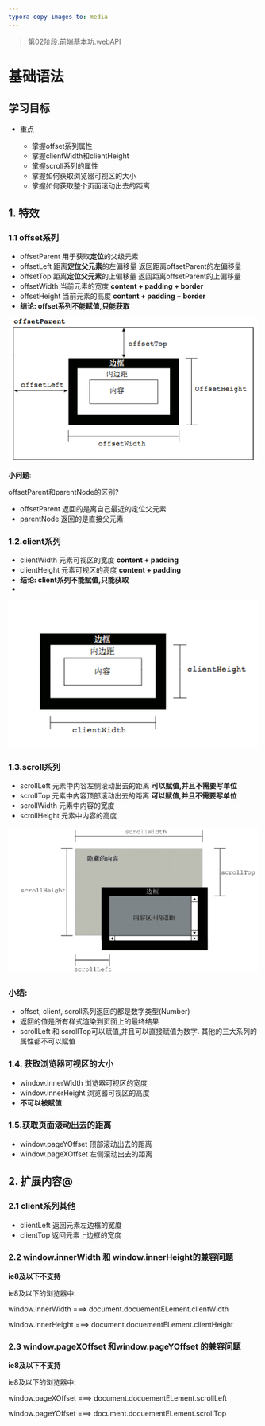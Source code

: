 ```yaml
---
typora-copy-images-to: media
---
```


> 第02阶段.前端基本功.webAPI

# 基础语法

## 学习目标

* 重点

  * 掌握offset系列属性
  * 掌握clientWidth和clientHeight
  * 掌握scroll系列的属性
  * 掌握如何获取浏览器可视区的大小
  * 掌握如何获取整个页面滚动出去的距离


## 1. 特效

### 1.1 offset系列

- offsetParent  用于获取**定位**的父级元素
- offsetLeft 距离**定位父元素**的左偏移量 返回距离offsetParent的左偏移量
- offsetTop 距离**定位父元素**的上偏移量 返回距离offsetParent的上偏移量
- offsetWidth 当前元素的宽度 **content + padding + border**
- offsetHeight 当前元素的高度 **content + padding + border**
- **结论: offset系列不能赋值,只能获取**

![1498743216279](media/1498743216279.png)

**小问题**:

offsetParent和parentNode的区别?

- offsetParent 返回的是离自己最近的定位父元素
- parentNode 返回的是直接父元素

### 1.2.client系列

- clientWidth 元素可视区的宽度  **content + padding**
- clientHeight 元素可视区的高度 **content + padding**
- **结论: client系列不能赋值,只能获取**
- 
![1504075813134](media/1504075813134.png)

### 1.3.scroll系列

- scrollLeft 元素中内容左侧滚动出去的距离 **可以赋值,并且不需要写单位**
- scrollTop  元素中内容顶部滚动出去的距离 **可以赋值,并且不需要写单位**
- scrollWidth   元素中内容的宽度
- scrollHeight   元素中内容的高度

![1498743288621](media/1498743288621.png)

### 小结:

- offset, client, scroll系列返回的都是数字类型(Number)
- 返回的值是所有样式渲染到页面上的最终结果
- scrollLeft 和 scrollTop可以赋值,并且可以直接赋值为数字. 其他的三大系列的属性都不可以赋值

### 1.4. 获取浏览器可视区的大小

- window.innerWidth  浏览器可视区的宽度
- window.innerHeight  浏览器可视区的高度
- **不可以被赋值**

### 1.5.获取页面滚动出去的距离

- window.pageYOffset  顶部滚动出去的距离
- window.pageXOffset  左侧滚动出去的距离

## 2. 扩展内容@

### 2.1 client系列其他

- clientLeft  返回元素左边框的宽度
- clientTop  返回元素上边框的宽度

### 2.2 window.innerWidth 和 window.innerHeight的兼容问题

 **ie8及以下不支持**

ie8及以下的浏览器中:

window.innerWidth ===> document.docuementELement.clientWidth

window.innerHeight ===> document.docuementELement.clientHeight



### 2.3 window.pageXOffset 和window.pageYOffset 的兼容问题

 **ie8及以下不支持**

ie8及以下的浏览器中:

window.pageXOffset ===> document.docuementELement.scrollLeft

window.pageYOffset ===> document.docuementELement.scrollTop